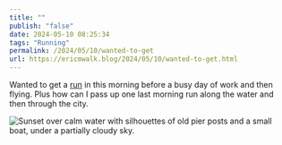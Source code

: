 ```yaml
---
title: ""
publish: "false"
date: 2024-05-10 08:25:34
tags: "Running"
permalink: /2024/05/10/wanted-to-get
url: https://ericmwalk.blog/2024/05/10/wanted-to-get.html
---
```


Wanted to get a [run](https://strava.com/activities/11376222168) in this morning before a busy day of work and then flying. Plus how can I pass up one last morning run along the water and then through the city.

![Sunset over calm water with silhouettes of old pier posts and a small boat, under a partially cloudy sky.](https://ericmwalk.blog/uploads/2024/img-8892.jpeg)